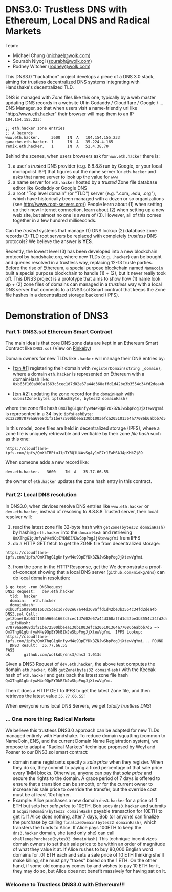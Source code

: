 # DNS3.0: Trustless DNS with Ethereum, Local DNS and Radical Markets

Team:
* Michael Chung (michael@wolk.com)
* Sourabh Niyogi (sourabh@wolk.com)
* Rodney Witcher (rodney@wolk.com)

This DNS3.0 "hackathon" project develops a piece of a DNS 3.0 stack, aiming for trustless decentralized DNS systems integrating with Handshake's decentralized TLD.  

DNS is managed with _Zone_ files like this one, typically by a web master updating DNS records in a website UI in Godaddy / Cloudflare / Google / ... DNS Manager, so that when users visit a name-friendly url like "http://www.eth.hacker" their browser will map them to an IP `104.154.155.233`:

```
;; eth.hacker zone entries
;; A Records
www.eth.hacker.     3600   IN  A   104.154.155.233
ganache.eth.hacker. 1      IN  A   35.224.4.165
remix.eth.hacker.   1      IN  A   52.4.38.70
```

Behind the scenes, when users browsers ask for `www.eth.hacker` there is:
 1. a user's _trusted_ DNS provider (e.g. 8.8.8.8 run by Google, or your local monopolist ISP) that figures out the name server for `eth.hacker` and asks that name server to look up the value for `www`
 2. a name server for `eth.hacker` hosted by a _trusted_ Zone file database editor like Godaddy or Google DNS
 3. a root "Top level domain" (or "TLD") server (e.g. ".com, .edu, .org"), which have historically been managed with a dozen or so organizations (see http://www.root-servers.org/)
People learn about (1) when setting up their new Internet connection, learn about (2) when setting up a new web site, but almost no one is aware of (3).  However, all of this comes together in a few hundred milliseconds.  

Can the _trusted_ systems that manage (1) DNS lookup (2) database zone records (3) TLD root servers be replaced with completely _trustless_ DNS protocols?  We believe the answer is **YES**.   

Recently, the lowest level (3) has been developed into a new blockchain protocol by handshake.org, where new TLDs (e.g. `.hacker`) can be bought and queries resolved in a trustless way, replacing 12-13 truste parties.   Before the rise of Ethereum, a special purpose blockchain named `Namecoin` built a special purpose blockchain to handle (1) + (2), but it never really took off.  This DNS3 project is a prototype that aims to show how  (1) name look up + (2) zone files of domains can managed in a _trustless_ way with a local DNS server that connects to a DNS3.sol Smart contract that keeps the Zone file hashes in a decentralized storage backend (IPFS).

# Demonstration of DNS3

### Part 1: DNS3.sol Ethereum Smart Contract

The main idea is that core DNS zone data are kept in an Ethereum Smart Contract like `DNS3.sol` (View on [Rinkeby](https://rinkeby.etherscan.io/address/0x8c36f7e95f53b5ee7a35ec2dad854308877a0a94))


Domain owners for new TLDs like `.hacker` will manage their DNS entries by:
 * [[txn #1](https://rinkeby.etherscan.io/tx/0xa17097bc57d65c2a1a2b3510cda36bf5390e07a9841adc756ba70078a9000730)] registering their domain with `registerDomain(string _domain)`,
 where a domain `eth.hacker` is represented on Ethereum with a domainHash like: `0xb63f160a960a1663c5cec1d7d02e67a44d368affd1d42be3b3554c34fd2dea4b`

 * [[txn #2](https://rinkeby.etherscan.io/tx/0xc98b458d258268bb7409a55deafa4c3199976195d6562726c6b74e472b94bb28)] updating the zone record for the `domainHash` with `submitZone(bytes ipfsHashByte, bytes32 domainHash)`

where the zone file hash `QmXThgG1gUnfywM4e9QpEYDkBZNJwSbpPogJjXtewVgYmi` is represented in a 34-byte `ipfsHashByte`: `0x122087879aa6968d1f21be72500bbeea130b1003efca205101364a77086b6abbb7d5`

In this model, zone files are held in decentralized storage (IPFS), where a zone file is uniquely retrievable and verifiable by their zone _file hash_ such as this one:
```
https://cloudflare-ipfs.com/ipfs/QmXkTBPtuJ1pTYRQ1U4AsSgAy1vE7r1EaMSAJ4pKMkZj89
```
When someone adds a new record like:
```
dev.eth.hacker.   3600    IN  A   35.77.66.55
```
the owner of `eth.hacker` updates the zone hash entry in this contract.

### Part 2: Local DNS resolution

In DNS3.0, when devices resolve DNS entries like `www.eth.hacker` or `dev.eth.hacker`, instead of resolving to 8.8.8.8 Trusted server, their local resolver will:
 1. read the latest zone file 32-byte hash with `getZone(bytes32 domainHash)` by  hashing `eth.hacker` into the `domainHash` and retrieving `QmXThgG1gUnfywM4e9QpEYDkBZNJwSbpPogJjXtewVgYmi` from IPFS
 2. do a HTTP GET fetch to get the ZONE file from decentralized storage:
```
https://cloudflare-ipfs.com/ipfs/QmXThgG1gUnfywM4e9QpEYDkBZNJwSbpPogJjXtewVgYmi
```
 3. from the zone in the HTTP Response, get the
We demonstrate a proof-of-concept showing that a local DNS server (`github.com/miekg/dns`)
can do local domain resolution:

```
$ go test -run DNSRequest
DNS3 Request:	dev.eth.hacker
  tld:	hacker
  domain:	eth.hacker
  domainHash:	0xb63f160a960a1663c5cec1d7d02e67a44d368affd1d42be3b3554c34fd2dea4b
DNS3.sol Call:	getZone(0xb63f160a960a1663c5cec1d7d02e67a44d368affd1d42be3b3554c34fd2dea4b)
  ipfsHash:	87879aa6968d1f21be72500bbeea130b1003efca205101364a77086b6abbb7d5 => QmXThgG1gUnfywM4e9QpEYDkBZNJwSbpPogJjXtewVgYmi  IPFS Lookup:	https://cloudflare-ipfs.com/ipfs/QmXThgG1gUnfywM4e9QpEYDkBZNJwSbpPogJjXtewVgYmi... FOUND
  DNS3 Result:	35.77.66.55
PASS
ok  	github.com/wolkdb/dns3/dns3	1.013s
```
Given a DNS3 Request of `dev.eth.hacker`, the above test computes the domain `eth.hacker`, calls `getZone(bytes32 domainHash)` with the Keccak hash of `eth.hacker` and gets back the latest zone file hash `QmXThgG1gUnfywM4e9QpEYDkBZNJwSbpPogJjXtewVgYmi`.  

Then it does a HTTP GET to IPFS to get the latest Zone file, and then retrieves the latest value `35.77.66.55`!

When everyone runs local DNS Servers, we get _totally trustless DNS_!  

### ... One more thing: Radical Markets

We believe this trustless DNS3.0 approach can be adapted for new TLDs managed entirely with Handshake.  To reduce domain squatting (common to NameCoin, ENS, and the current Domain Name Registration system), we propose to adapt a "Radical Markets" technique proposed by Weyl and Posner to our DNS3.sol smart contract:
* domain name registrants specify a _sale price_ when they register.  When they do so, they commit to paying a fixed percentage of that sale price every 1MM blocks.  Otherwise, anyone can pay that _sale price_ and secure the rights to the domain.  A grace period of 7 days is offered to ensure that a transition can be smooth, or for the current owner to increase his sale price to override the transfer, but the override cost must be at least 10x higher.      
* Example: Alice purchases a new domain `dns3.hacker` for a price of .1 ETH but sets her _sale price_ to 10ETH.  Bob sees `dns3.hacker` and submits a `acquireDomain(bytes32 domainHash)` payable transaction for 10ETH to get it.   If Alice does nothing, after 7 days, Bob (or anyone) can finalize the purchase by calling `finalizeDomain(bytes32 domainHash)`, which transfers the funds to Alice.  If Alice pays 100ETH to keep the `dns3.hacker` domain, she (and only she) can call `challengePurchase(bytes32 domainHash)`
This technique incentivizes domain owners to set their sale price to be within an order of magnitude of what they value it at.  If Alice rushes to buy 80,000 English word domains for .01 ETH each and sets a sale price of 10 ETH thinking she'll make killing, she must pay "taxes" based on the 1 ETH.  On the other hand, if some old company comes by and wishes to pay 10 ETH for it, they may do so, but Alice does not benefit massively for having sat on it.

### Welcome to Trustless DNS3.0 with Ethereum!!!
